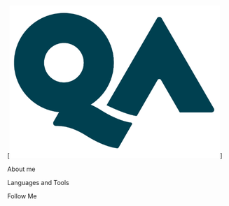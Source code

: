 [![Header](https://github.com/payzyzy/payzyzy/blob/main/assets/qa_1.png)]

About me

Languages and Tools

Follow Me